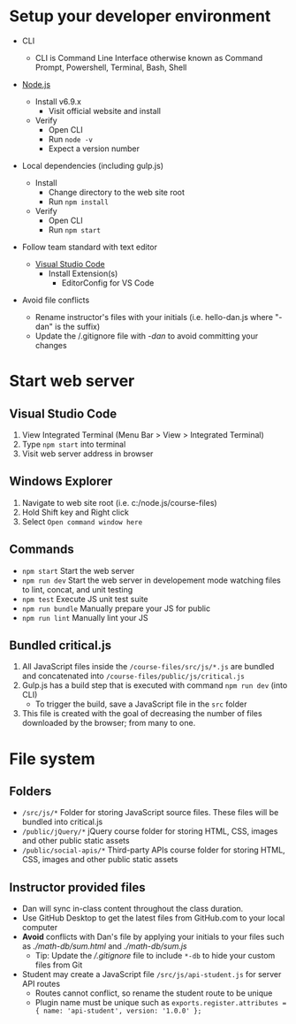# Setup your developer environment
* CLI
	* CLI is Command Line Interface otherwise known as Command Prompt, Powershell, Terminal, Bash, Shell
* [Node.js](http://nodejs.org/)
	* Install v6.9.x
		* Visit official website and install
	* Verify
		* Open CLI
		* Run `node -v`
		* Expect a version number
* Local dependencies (including gulp.js)
	* Install
		* Change directory to the web site root
		* Run `npm install`
	* Verify
		* Open CLI
		* Run `npm start`

* Follow team standard with text editor
	* [Visual Studio Code](https://code.visualstudio.com/)
		* Install Extension(s)
			* EditorConfig for VS Code
			
* Avoid file conflicts
	* Rename instructor's files with your initials (i.e. hello-dan.js where "-dan" is the suffix)
	* Update the /.gitignore file with *-dan* to avoid committing your changes


# Start web server
## Visual Studio Code
1. View Integrated Terminal (Menu Bar > View > Integrated Terminal)
1. Type `npm start` into terminal
1. Visit web server address in browser

## Windows Explorer
1. Navigate to web site root (i.e. c:/node.js/course-files)
1. Hold Shift key and Right click
1. Select `Open command window here`

## Commands
* `npm start` Start the web server
* `npm run dev` Start the web server in developement mode watching files to lint, concat, and unit testing
* `npm test` Execute JS unit test suite
* `npm run bundle` Manually prepare your JS for public
* `npm run lint` Manually lint your JS

## Bundled critical.js
1. All JavaScript files inside the `/course-files/src/js/*.js` are bundled and concatenated into `/course-files/public/js/critical.js`
1. Gulp.js has a build step that is executed with command `npm run dev` (into CLI)
	* To trigger the build, save a JavaScript file in the `src` folder
1. This file is created with the goal of decreasing the number of files downloaded by the browser; from many to one.


# File system
## Folders
* `/src/js/*` Folder for storing JavaScript source files. These files will be bundled into critical.js
* `/public/jQuery/*` jQuery course folder for storing HTML, CSS, images and other public static assets
* `/public/social-apis/*` Third-party APIs course folder for storing HTML, CSS, images and other public static assets

## Instructor provided files
* Dan will sync in-class content throughout the class duration.
* Use GitHub Desktop to get the latest files from GitHub.com to your local computer
* **Avoid** conflicts with Dan's file by applying your initials to your files such as *./math-db/sum.html* and *./math-db/sum.js*
	* Tip: Update the */.gitignore* file to include `*-db` to hide your custom files from Git
* Student may create a JavaScript file `/src/js/api-student.js` for server API routes
	* Routes cannot conflict, so rename the student route to be unique
	* Plugin name must be unique such as `exports.register.attributes = { name: 'api-student', version: '1.0.0' };`

